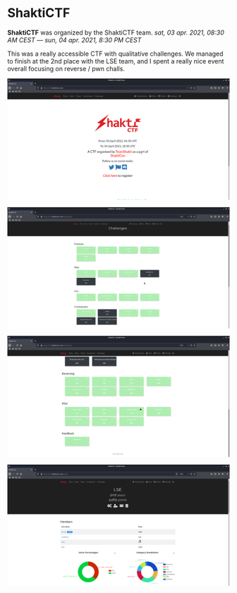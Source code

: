 # ShaktiCTF

**ShaktiCTF** was organized by the ShaktiCTF team. *sat, 03 apr. 2021, 08:30 AM CEST — sun, 04 apr. 2021, 8:30 PM CEST*

This was a really accessible CTF with qualitative challenges. We managed to finish at the 2nd place with the LSE team, and I spent a really nice event overall focusing on reverse / pwn challs.

![ctf](Images/ctf.png)

![challs1](Images/challs1.png)

![challs2](Images/challs2.png)

![team](Images/team.png)
